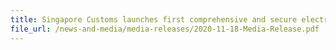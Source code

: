 ```yaml
---
title: Singapore Customs launches first comprehensive and secure electronic Bankers’ Guarantee programme on the Networked Trade Platform
file_url: /news-and-media/media-releases/2020-11-18-Media-Release.pdf
---
```

